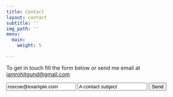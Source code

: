 ```yaml
---
title: Contact
layout: contact
subtitle: ''
img_path: ''
menu:
  main:
    weight: 5

---
```

To get in touch fill the form below or send me email at iamrohitgund@gmail.com

<form action="https://send.pageclip.co/mAz47HdY81rQzMOIzzEkqRBQeSJJQKTE/contact-form" class="pageclip-form" method="post">
  <!-- Replace these inputs with your own. Make sure they have a "name" attribute! -->

  <!-- It looks like you are creating a contact form. These email and subject fields are special -->
  <!-- See https://pageclip.co/docs#special-fields for more info -->
  <input type="email" name="email" value="roscoe@example.com" />
  <input type="text" name="subject" value="A contact subject" />

  <!-- This button will have a loading spinner. Keep the inner span for best results. -->
  <button type="submit" class="pageclip-form__submit">
    <span>Send</span>
  </button>
</form>
